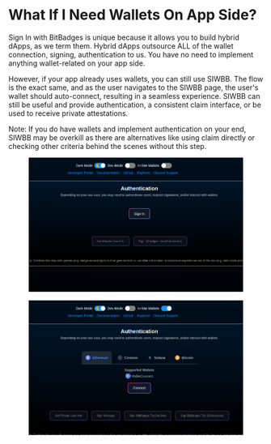 # What If I Need Wallets On App Side?

Sign In with BitBadges is unique because it allows you to build hybrid dApps, as we term them. Hybrid dApps outsource ALL of the wallet connection, signing, authentication to us. You have no need to implement anything wallet-related on your app side.

However, if your app already uses wallets, you can still use SIWBB.  The flow is the exact same, and as the user navigates to the SIWBB page, the user's wallet should auto-connect, resulting in a seamless experience. SIWBB can still be useful and provide authentication, a consistent claim interface, or be used to receive private attestations.&#x20;

Note: If you do have wallets and implement authentication on your end, SIWBB may be overkill as there are alternatives like using claim directly or checking other criteria behind the scenes without this step.&#x20;

<figure><img src="../../.gitbook/assets/image (2).png" alt=""><figcaption></figcaption></figure>

<figure><img src="../../.gitbook/assets/image (1).png" alt=""><figcaption></figcaption></figure>

